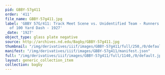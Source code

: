 ```yaml
---
pid: GBBY-57g411
order: '411'
file_name: GBBY-57g411.jpg
label: 'GBBY 57G/411: Track Meet Scene vs. Unidentified Team - Runners at Finish Line
  of 100 Yard Dash - 1927'
_date: '1927'
object_type: glass plate negative
source: http://archives.nd.edu/Bagby/GBBY-57g411.jpg
thumbnail: "/img/derivatives/iiif/images/GBBY-57g411/full/250,/0/default.jpg"
manifest: "/img/derivatives/iiif/images/GBBY-57g411/manifest.json"
full: "/img/derivatives/iiif/images/GBBY-57g411/full/1140,/0/default.jpg"
layout: generic_collection_item
collection: bagby
---
```

